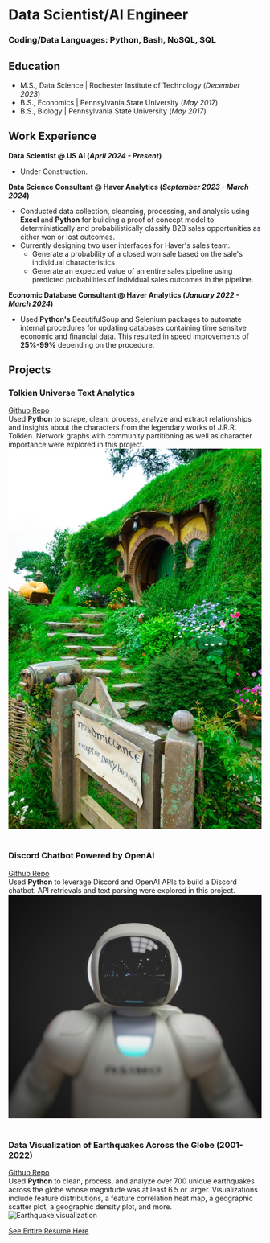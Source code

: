 # Data Scientist/AI Engineer

### Coding/Data Languages: Python, Bash, NoSQL, SQL

## Education						       		
- M.S., Data Science | Rochester Institute of Technology (_December 2023_)	 			        		
- B.S., Economics | Pennsylvania State University (_May 2017_)
- B.S., Biology | Pennsylvania State University (_May 2017_)

## Work Experience
**Data Scientist @ US AI (_April 2024 - Present_)**
 - Under Construction.

**Data Science Consultant @ Haver Analytics (_September 2023 - March 2024_)**
- Conducted data collection, cleansing, processing, and analysis using **Excel** and **Python** for building a proof of concept model to deterministically and probabilistically classify B2B sales opportunities as either won or lost outcomes.
- Currently designing two user interfaces for Haver's sales team:
    - Generate a probability of a closed won sale based on the sale's individual characteristics
    - Generate an expected value of an entire sales pipeline using predicted probabilities of individual sales outcomes in the pipeline.

**Economic Database Consultant @ Haver Analytics (_January 2022 - March 2024_)**
- Used **Python's** BeautifulSoup and Selenium packages to automate internal procedures for updating databases containing time sensitve economic and financial data. This resulted in speed improvements of **25%-99%** depending on the procedure.

## Projects
### Tolkien Universe Text Analytics
[Github Repo](https://github.com/Kevin-Cosgrove/JRRT_Relationship_Network)  
Used **Python** to scrape, clean, process, analyze and extract relationships and insights about the characters from the legendary works of J.R.R. Tolkien. Network graphs with community partitioning as well as character importance were explored in this project.  
![Tolkien Universe Text Analytics](/assets/img/shire.jpg)  
&nbsp;
### Discord Chatbot Powered by OpenAI
[Github Repo](https://github.com/Kevin-Cosgrove/Discord_OpenAI_ChatBot)  
Used **Python** to leverage Discord and OpenAI APIs to build a Discord chatbot. API retrievals and text parsing were explored in this project.
![Discord Chatbot Powered by OpenAI](/assets/img/pic2.jpg)  
&nbsp;

### Data Visualization of Earthquakes Across the Globe (2001-2022)
[Github Repo](https://github.com/Kevin-Cosgrove/Earthquake_Project)  
Used **Python** to clean, process, and analyze over 700 unique earthquakes across the globe whose magnitude was at least 6.5 or larger.  Visualizations include feature distributions, a feature correlation heat map, a geographic scatter plot, a geographic density plot, and more.  
![Earthquake visualization](/assets/img/earthquake.jpg)

[See Entire Resume Here](https://github.com/Kevin-Cosgrove/Kevin-Cosgrove.github.io/blob/main/docs/resume.md)

